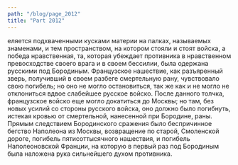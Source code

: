 ```yaml
---
path: "/blog/page_2012"
title: "Part 2012"
---
```


еляется подхваченными кусками материи на палках, называемых знаменами, и тем пространством, на котором стояли и стоят войска, а победа нравственная, та, которая убеждает противника в нравственном превосходстве своего врага и в своем бессилии, была одержана русскими под Бородиным. Французское нашествие, как разъяренный зверь, получивший в своем разбеге смертельную рану, чувствовало свою погибель; но оно не могло остановиться, так же как и не могло не отклониться вдвое слабейшее русское войско. После данного толчка, французское войско еще могло докатиться до Москвы; но там, без новых усилий со стороны русского войска, оно должно было погибнуть, истекая кровью от смертельной, нанесенной при Бородине, раны. Прямым следствием Бородинского сражения было беспричинное бегство Наполеона из Москвы, возвращение по старой, Смоленской дороге, погибель пятисоттысячного нашествия, и погибель Наполеоновской Франции, на которую в первый раз под Бородиным была наложена рука сильнейшего духом противника.
